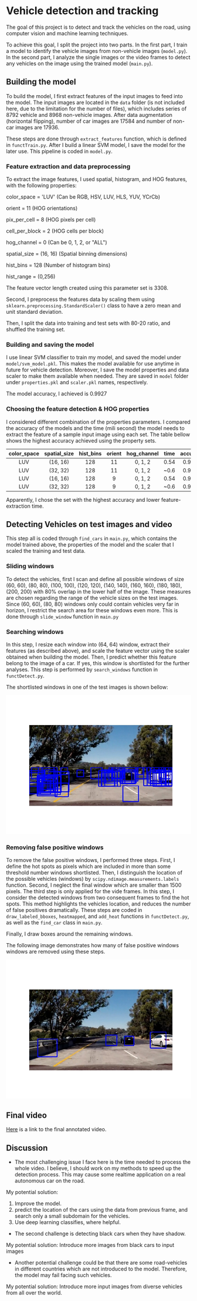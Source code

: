 # Vehicle detection and tracking
The goal of this project is to detect and track the vehicles on the road, using computer vision and machine learning techniques. 

To achieve this goal, I split the project into two parts. In the first part, I train a model to identify the vehicle images from non-vehicle images (`model.py`). In the second part, I analyze the single images or the video frames to detect any vehicles on the image using the trained model (`main.py`).

## Building the model
To build the model, I first extract features of the input images to feed into the model. The input images are located in the `data` folder (is not included here, due to the limitation for the number of files), which includes series of 8792 vehicle and 8968 non-vehicle images. After data augmentation (horizontal flipping), number of car images are 17584 and number of non-car images are 17936. 

These steps are done through `extract_features` function, which is defined in `functTrain.py`. After I build a linear SVM model, I save the model for the later use. This pipeline is coded in `model.py`.

### Feature extraction and data preprocessing

To extract the image features, I used spatial, histogram, and HOG features, with the following properties:

color_space = 'LUV'  (Can be RGB, HSV, LUV, HLS, YUV, YCrCb)

orient = 11   (HOG orientations)

pix_per_cell = 8  (HOG pixels per cell)

cell_per_block = 2  (HOG cells per block)

hog_channel = 0  (Can be 0, 1, 2, or "ALL")

spatial_size = (16, 16)  (Spatial binning dimensions)

hist_bins = 128   (Number of histogram bins)

hist_range = (0,256) 

The feature vector length created using this parameter set is 3308.

Second, I preprocess the features data by scaling them using `sklearn.preprocessing.StandardScaler()` class to have a zero mean and unit standard deviation. 

Then, I split the data into training and test sets with 80-20 ratio, and shuffled the training set.


### Building and saving the model

I use linear SVM classifier to train my model, and saved the model under `model/svm_model.pkl`. This makes the model available for use anytime in future for vehicle detection. Moreover, I save the model properties and data scaler to make them available when needed. They are saved in `model` folder under `properties.pkl` and `scaler.pkl` names, respectively.

The model accuracy, I achieved is 0.9927


### Choosing the feature detection & HOG properties

I considered different combination of the properties parameters. I compared the accuracy of the models and the time (mili second) the model needs to extract the feature of a sample input image using each set. The table bellow shows the highest accuracy achieved using the property sets.

| color_space  | spatial_size|hist_bins|orient  |hog_channel|time       |accuracy|
|:------------:|:-----------:|:-------:|:-------:|:-------:|:----------:|:-------:|
|LUV| (16, 16) 					|128		| 11  |0, 1, 2 | 0.54 |0.9927|
|LUV| (32, 32) 					|128		| 11  |0, 1, 2 | ~0.6 |0.9927|
|LUV | (16, 16) 					|128		| 9  |0, 1, 2 | 0.54 |0.9921|
|LUV |(32, 32) 					|128		| 9  |0, 1, 2 | ~0.6 |0.9921|

Apparently, I chose the set with the highest accuracy and lower feature-extraction time.


## Detecting Vehicles on test images and video

This step all is coded through `find_cars` in `main.py`, which contains the model trained above, the properties of the model and the scaler that I scaled the training and test data. 

### Sliding windows

To detect the vehicles, first I scan and define all possible windows of size (60, 60), (80, 80), (100, 100), (120, 120), (140, 140), (160, 160), (180, 180), (200, 200) with 80% overlap in the lower half of the image. These measures are chosen regarding the range of the vehicle sizes on the test images. Since (60, 60), (80, 80) windows only could contain vehicles very far in horizon, I restrict the search area for these windows even more. This is done through `slide_window` function in `main.py`

### Searching windows

In this step, I resize each window into (64, 64) window, extract their features (as described above), and scale the feature vector using the scaler obtained when building the model. Then, I predict whether this feature belong to the image of a car. If yes, this window is shortlisted for the further analyses. This step is performed by `search_windows` function in `functDetect.py`.

The shortlisted windows in one of the test images is shown bellow:

![windows](https://github.com/hanieh-hassanzadeh/Vehicle-detection-and-tracking/blob/master/outputImages/test5_all_windows.jpg)


### Removing false positive windows

To remove the false positive windows, I performed three steps. First, I define the hot spots as pixels which are included in more than some threshold number windows shortlisted. Then, I distinguish the location of the possible vehicles (windows) by `scipy.ndimage.measurements.labels` function. Second, I neglect the final window which are smaller than 1500 pixels. The third step is only applied for the vide frames. In this step, I consider the detected windows from two consequent frames to find the hot spots. This method highlights the vehicles location, and reduces the number of false positives dramatically. These steps are coded in `draw_labeled_bboxes`, `heatmapped`, and `add_heat` functions in `functDetect.py`, as well as the `find_car` class in `main.py`.

Finally, I draw boxes around the remaining windows. 

The following image demonstrates how many of false positive windows windows are removed using these steps.

![final](https://github.com/hanieh-hassanzadeh/Vehicle-detection-and-tracking/blob/master/outputImages/test5.jpg)

## Final video

[Here](https://github.com/hanieh-hassanzadeh/Vehicle-detection-and-tracking/blob/master/outputvideo/project_video_annotated.mp4) is a link to the final annotated video.

## Discussion

 - The most challenging issue I face here is the time needed to process the whole video. I believe, I should work on my methods to speed up the detection process. This may cause some realtime application on a real autonomous car on the road.

My potential solution: 
  1. Improve the model.
  2. predict the location of the cars using the data from previous frame, and search only a small subdomain for the vehicles.
  3. Use deep learning classifies, where helpful.
  
- The second challenge is detecting black cars when they have shadow.

My potential solution: 
 Introduce more images from black cars to input images

- Another potential challenge could be that there are some road-vehicles in different countries which are not introduced to the model. Therefore, the model may fail facing such vehicles.

My potential solution: 
  Introduce more input images from diverse vehicles from all over the world.
